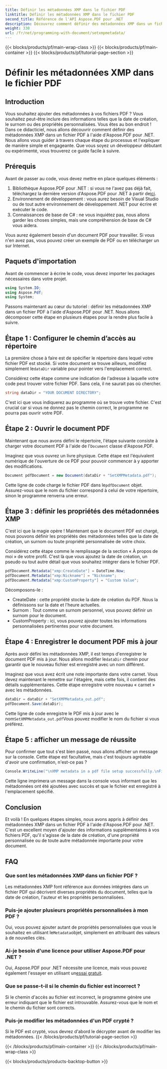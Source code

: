 ```yaml
---
title: Définir les métadonnées XMP dans le fichier PDF
linktitle: Définir les métadonnées XMP dans le fichier PDF
second_title: Référence de l'API Aspose.PDF pour .NET
description: Découvrez comment définir des métadonnées XMP dans un fichier PDF à l'aide d'Aspose.PDF pour .NET. Ce guide étape par étape vous guide tout au long du processus, de la configuration à l'enregistrement du document.
weight: 330
url: /fr/net/programming-with-document/setxmpmetadata/
---
```


{{< blocks/products/pf/main-wrap-class >}}
{{< blocks/products/pf/main-container >}}
{{< blocks/products/pf/tutorial-page-section >}}

# Définir les métadonnées XMP dans le fichier PDF

## Introduction

Vous souhaitez ajouter des métadonnées à vos fichiers PDF ? Vous souhaitez peut-être inclure des informations telles que la date de création, le surnom ou des propriétés personnalisées. Vous êtes au bon endroit ! Dans ce didacticiel, nous allons découvrir comment définir des métadonnées XMP dans un fichier PDF à l'aide d'Aspose.PDF pour .NET. Nous allons vous guider à travers chaque étape du processus et l'expliquer de manière simple et engageante. Que vous soyez un développeur débutant ou expérimenté, vous trouverez ce guide facile à suivre.

## Prérequis

Avant de passer au code, vous devez mettre en place quelques éléments :

1.  Bibliothèque Aspose.PDF pour .NET : si vous ne l'avez pas déjà fait, téléchargez la dernière version d'Aspose.PDF pour .NET à partir de[ici](https://releases.aspose.com/pdf/net/).
2. Environnement de développement : vous aurez besoin de Visual Studio ou de tout autre environnement de développement .NET pour écrire et exécuter le code.
3. Connaissances de base de C# : ne vous inquiétez pas, nous allons garder les choses simples, mais une compréhension de base de C# vous aidera.

Vous aurez également besoin d'un document PDF pour travailler. Si vous n'en avez pas, vous pouvez créer un exemple de PDF ou en télécharger un sur Internet.

## Paquets d'importation

Avant de commencer à écrire le code, vous devez importer les packages nécessaires dans votre projet.

```csharp
using System.IO;
using Aspose.Pdf;
using System;
```

Passons maintenant au cœur du tutoriel : définir les métadonnées XMP dans un fichier PDF à l'aide d'Aspose.PDF pour .NET. Nous allons décomposer cette étape en plusieurs étapes pour la rendre plus facile à suivre.

## Étape 1 : Configurer le chemin d’accès au répertoire

 La première chose à faire est de spécifier le répertoire dans lequel votre fichier PDF est stocké. Si votre document se trouve ailleurs, modifiez simplement le`dataDir` variable pour pointer vers l'emplacement correct.

Considérez cette étape comme une indication de l'adresse à laquelle votre code peut trouver votre fichier PDF. Sans cela, il ne saurait pas où chercher.

```csharp
string dataDir = "YOUR DOCUMENT DIRECTORY";
```

C'est ici que vous indiquerez au programme où se trouve votre fichier. C'est crucial car si vous ne donnez pas le chemin correct, le programme ne pourra pas ouvrir votre PDF.

## Étape 2 : Ouvrir le document PDF

 Maintenant que nous avons défini le répertoire, l'étape suivante consiste à charger votre document PDF à l'aide de l'`Document` classe d'Aspose.PDF.

Imaginez que vous ouvrez un livre physique. Cette étape est l'équivalent numérique de l'ouverture de ce PDF pour pouvoir commencer à y apporter des modifications.

```csharp
Document pdfDocument = new Document(dataDir + "SetXMPMetadata.pdf");
```

 Cette ligne de code charge le fichier PDF dans le`pdfDocument` objet. Assurez-vous que le nom du fichier correspond à celui de votre répertoire, sinon le programme renverra une erreur.

## Étape 3 : définir les propriétés des métadonnées XMP

C'est ici que la magie opère ! Maintenant que le document PDF est chargé, nous pouvons définir les propriétés des métadonnées telles que la date de création, un surnom ou toute propriété personnalisée de votre choix.

Considérez cette étape comme le remplissage de la section « À propos de moi » de votre profil. C'est là que vous ajoutez la date de création, un pseudo ou tout autre détail que vous souhaitez intégrer dans le fichier PDF.

```csharp
pdfDocument.Metadata["xmp:CreateDate"] = DateTime.Now;
pdfDocument.Metadata["xmp:Nickname"] = "Nickname";
pdfDocument.Metadata["xmp:CustomProperty"] = "Custom Value";
```

Décomposons-le :
- CreateDate : cette propriété stocke la date de création du PDF. Nous la définissons sur la date et l'heure actuelles.
- Surnom : Tout comme un surnom personnel, vous pouvez définir un surnom pour le document.
- CustomProperty : ici, vous pouvez ajouter toutes les informations personnalisées pertinentes pour votre document.

## Étape 4 : Enregistrer le document PDF mis à jour

 Après avoir défini les métadonnées XMP, il est temps d'enregistrer le document PDF mis à jour. Nous allons modifier le`dataDir` chemin pour garantir que le nouveau fichier est enregistré avec un nom différent.

Imaginez que vous avez écrit une note importante dans votre carnet. Vous devez maintenant le remettre sur l'étagère, mais cette fois, il contient des détails supplémentaires. Cette étape enregistre votre nouveau « carnet » avec les métadonnées.

```csharp
dataDir = dataDir + "SetXMPMetadata_out.pdf";
pdfDocument.Save(dataDir);
```

 Cette ligne de code enregistre le PDF mis à jour avec le nom`SetXMPMetadata_out.pdf`Vous pouvez modifier le nom du fichier si vous préférez.

## Étape 5 : afficher un message de réussite

Pour confirmer que tout s'est bien passé, nous allons afficher un message sur la console. Cette étape est facultative, mais c'est toujours agréable d'avoir une confirmation, n'est-ce pas ?

```csharp
Console.WriteLine("\nXMP metadata in a pdf file setup successfully.\nFile saved at " + dataDir);
```

Cette ligne imprimera un message dans la console vous informant que les métadonnées ont été ajoutées avec succès et que le fichier est enregistré à l'emplacement spécifié.

## Conclusion

Et voilà ! En quelques étapes simples, nous avons appris à définir des métadonnées XMP dans un fichier PDF à l'aide d'Aspose.PDF pour .NET. C'est un excellent moyen d'ajouter des informations supplémentaires à vos fichiers PDF, qu'il s'agisse de la date de création, d'une propriété personnalisée ou de toute autre métadonnée importante pour votre document.


## FAQ

### Que sont les métadonnées XMP dans un fichier PDF ?  
Les métadonnées XMP font référence aux données intégrées dans un fichier PDF qui décrivent diverses propriétés du document, telles que la date de création, l'auteur et les propriétés personnalisées.

### Puis-je ajouter plusieurs propriétés personnalisées à mon PDF ?  
 Oui, vous pouvez ajouter autant de propriétés personnalisées que vous le souhaitez en utilisant le`Metadata`objet, simplement en attribuant des valeurs à de nouvelles clés.

### Ai-je besoin d'une licence pour utiliser Aspose.PDF pour .NET ?  
 Oui, Aspose.PDF pour .NET nécessite une licence, mais vous pouvez également l'essayer en utilisant un[essai gratuit](https://releases.aspose.com/).

### Que se passe-t-il si le chemin du fichier est incorrect ?  
Si le chemin d'accès au fichier est incorrect, le programme génère une erreur indiquant que le fichier est introuvable. Assurez-vous que le nom et le chemin du fichier sont corrects.

### Puis-je modifier les métadonnées d'un PDF crypté ?  
Si le PDF est crypté, vous devrez d'abord le décrypter avant de modifier les métadonnées.
{{< /blocks/products/pf/tutorial-page-section >}}

{{< /blocks/products/pf/main-container >}}
{{< /blocks/products/pf/main-wrap-class >}}

{{< blocks/products/products-backtop-button >}}
